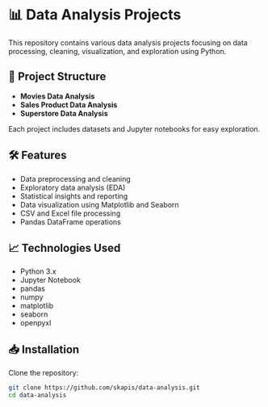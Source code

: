 # 📊 Data Analysis Projects

This repository contains various data analysis projects focusing on data processing, cleaning, visualization, and exploration using Python.

## 📂 Project Structure

- **Movies Data Analysis**  
- **Sales Product Data Analysis**  
- **Superstore Data Analysis**

Each project includes datasets and Jupyter notebooks for easy exploration.

## 🛠 Features

- Data preprocessing and cleaning
- Exploratory data analysis (EDA)
- Statistical insights and reporting
- Data visualization using Matplotlib and Seaborn
- CSV and Excel file processing
- Pandas DataFrame operations

## 📈 Technologies Used

- Python 3.x
- Jupyter Notebook
- pandas
- numpy
- matplotlib
- seaborn
- openpyxl

## 📥 Installation

Clone the repository:

```bash
git clone https://github.com/skapis/data-analysis.git
cd data-analysis
```
